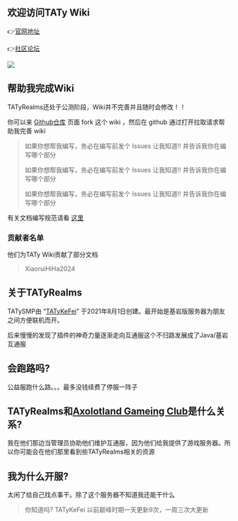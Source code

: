## 欢迎访问TATy Wiki

👉[官网地址](https://www.tatysmp.love)

👉[社区论坛](https://bbs.tatysmp.love)

![](https://api.loohpjames.com/serverbanner.png?ip=play.tatysmp.love&name=TATyRealms&offlinemessage=%E6%9C%8D%E5%8A%A1%E5%99%A8%E7%BB%B4%E6%8A%A4%E4%B8%AD&timezone=Asia/Shanghai)

## 帮助我完成Wiki

TATyRealms还处于公测阶段，Wiki并不完善并且随时会修改！！

你可以来 [Github仓库](https://github.com/TATyKeFei/TATyRealms-Wiki) 页面 fork 这个 wiki ，然后在 github 通过打开拉取请求帮助我完善 wiki

> 如果你想帮我编写，务必在编写前发个 Issues 让我知道!! 并告诉我你在编写哪个部分
>
> 如果你想帮我编写，务必在编写前发个 Issues 让我知道!! 并告诉我你在编写哪个部分
>
> 如果你想帮我编写，务必在编写前发个 Issues 让我知道!! 并告诉我你在编写哪个部分

有关文档编写规范请看 [这里](https://yizhan.wiki/NitWikit/category/%E7%BC%96%E5%86%99%E8%A7%84%E8%8C%83)

### 贡献者名单

他们为TATy Wiki贡献了部分文档

>XiaoruiHiHa2024

## 关于TATyRealms

TATySMP由 “[TATyKeFei](https://bbs.tatysmp.love/index.php?members/tatykefei.1/)” 于2021年8月1日创建。最开始是基岩版服务器为朋友之间方便联机而开。

后来慢慢的发现了插件的神奇力量逐渐走向互通服这个不归路发展成了Java/基岩互通服

## 会跑路吗?

公益服跑什么路。。。最多没钱续费了停服一阵子

## TATyRealms和[Axolotland Gameing Club](https://www.mcax.cn/)是什么关系?

我在他们那边当管理员协助他们维护互通服，因为他们给我提供了游戏服务器。所以你可能会在他们那里看到些TATyRealms相关的资源

## 我为什么开服?

太闲了给自己找点事干。除了这个服务器不知道我还能干什么

> 你知道吗? TATyKeFei 以前巅峰时期一天更新9次，一周三次大更新
